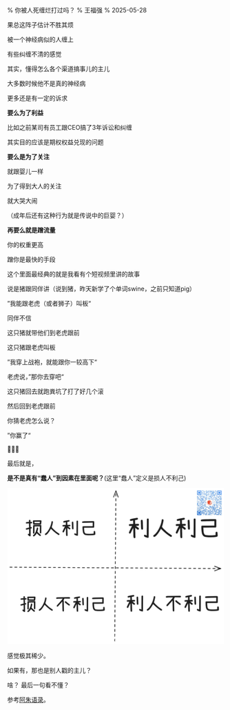 % 你被人死缠烂打过吗？
% 王福强
% 2025-05-28

果总这阵子估计不胜其烦

被一个神经病似的人缠上

有些纠缠不清的感觉

其实，懂得怎么各个渠道搞事儿的主儿

大多数时候他不是真的神经病

更多还是有一定的诉求

**要么为了利益**

比如之前某司有员工跟CEO搞了3年诉讼和纠缠

其实目的应该是期权权益兑现的问题

**要么是为了关注**

就跟婴儿一样

为了得到大人的关注

就大哭大闹 

（成年后还有这种行为就是传说中的巨婴？）

**再要么就是蹭流量**

你的权重更高

蹭你是最快的手段

这个里面最经典的就是我看有个短视频里讲的故事

说是猪跟同伴讲（说到猪，昨天新学了个单词swine，之前只知道pig）

”我能跟老虎（或者狮子）叫板“

同伴不信

这只猪就带他们到老虎跟前

这只猪跟老虎叫板

”我穿上战袍，就能跟你一较高下“

老虎说，”那你去穿吧“

这只猪回去就跑粪坑了打了好几个滚

然后回到老虎跟前

你猜老虎怎么说？

”你赢了“

🤣🤣🤣


最后就是，

**是不是真有“蠢人”到因素在里面呢？**(这里“蠢人”定义是损人不利己)

![](./images/matrix-of-intention.jpg)

感觉极其稀少。

如果有，那也是别人戳的主儿？

啥？ 最后一句看不懂？ 

参考[阿朱语录](https://afoo.me/azhu.html)。

